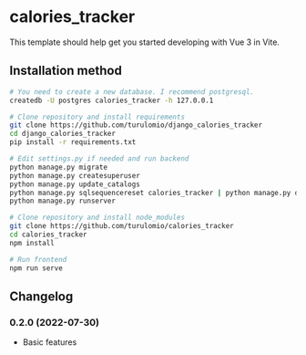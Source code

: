 # calories_tracker

This template should help get you started developing with Vue 3 in Vite.

## Installation method



```sh
# You need to create a new database. I recommend postgresql.
createdb -U postgres calories_tracker -h 127.0.0.1

# Clone repository and install requirements
git clone https://github.com/turulomio/django_calories_tracker
cd django_calories_tracker
pip install -r requirements.txt

# Edit settings.py if needed and run backend
python manage.py migrate
python manage.py createsuperuser
python manage.py update_catalogs
python manage.py sqlsequencereset calories_tracker | python manage.py dbshell
python manage.py runserver

# Clone repository and install node_modules
git clone https://github.com/turulomio/calories_tracker
cd calories_tracker
npm install

# Run frontend
npm run serve
```

## Changelog
### 0.2.0 (2022-07-30)
- Basic features